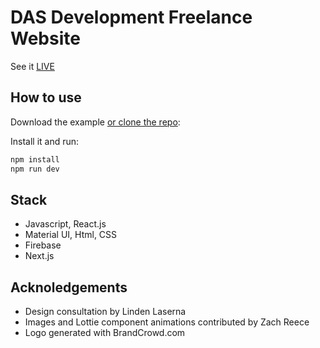 # DAS Development Freelance Website

See it [LIVE](https://das-next-js.vercel.app/)

## How to use

Download the example [or clone the repo](https://github.com/onTheDL/das-nextJS.git):

Install it and run:

```sh
npm install
npm run dev
```

## Stack

- Javascript, React.js
- Material UI, Html, CSS
- Firebase
- Next.js



## Acknoledgements

- Design consultation by Linden Laserna
- Images and Lottie component animations contributed by Zach Reece
- Logo generated with BrandCrowd.com

